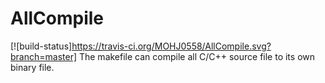 # AllCompile
[![build-status]https://travis-ci.org/MOHJ0558/AllCompile.svg?branch=master]
The makefile can compile all C/C++ source file to its own binary file.
